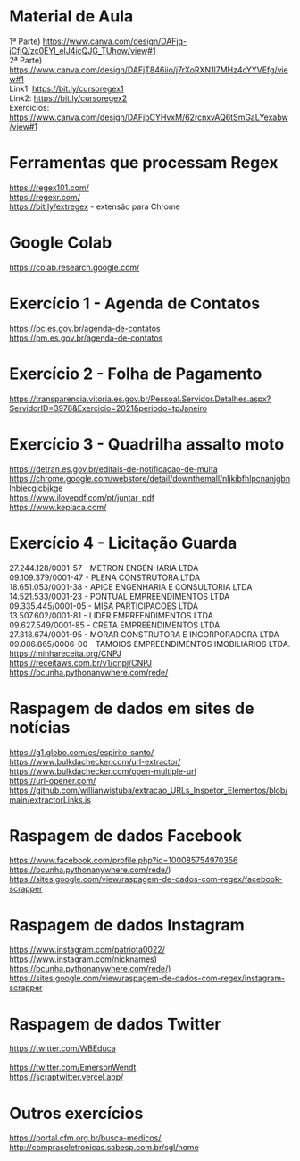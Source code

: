 # Material de Aula
1ª Parte) https://www.canva.com/design/DAFjq-jCfjQ/zc0EYl_eIJ4icQJG_TUhow/view#1 <br>
2ª Parte) https://www.canva.com/design/DAFjT846iio/j7rXoRXN1l7MHz4cYYVEfg/view#1 <br>
Link1: https://bit.ly/cursoregex1 <br>
Link2: https://bit.ly/cursoregex2 <br>
Exercícios: https://www.canva.com/design/DAFjbCYHvxM/62rcnxvAQ6tSmGaLYexabw/view#1

# Ferramentas que processam Regex
https://regex101.com/ <br>
https://regexr.com/ <br>
https://bit.ly/extregex - extensão para Chrome <br>

# Google Colab
https://colab.research.google.com/ <br>

# Exercício 1 - Agenda de Contatos
https://pc.es.gov.br/agenda-de-contatos <br>
https://pm.es.gov.br/agenda-de-contatos <br>

# Exercício 2 - Folha de Pagamento
https://transparencia.vitoria.es.gov.br/Pessoal.Servidor.Detalhes.aspx?ServidorID=3978&Exercicio=2021&periodo=tpJaneiro <br>

# Exercício 3 - Quadrilha assalto moto
https://detran.es.gov.br/editais-de-notificacao-de-multa <br>
https://chrome.google.com/webstore/detail/downthemall/nljkibfhlpcnanjgbnlnbjecgicbjkge <br>
https://www.ilovepdf.com/pt/juntar_pdf <br>
https://www.keplaca.com/ <br>

# Exercício 4 - Licitação Guarda
27.244.128/0001-57 - METRON ENGENHARIA LTDA <br>
09.109.379/0001-47 - PLENA CONSTRUTORA LTDA <br>
18.651.053/0001-38 - APICE ENGENHARIA E CONSULTORIA LTDA <br>
14.521.533/0001-23 - PONTUAL EMPREENDIMENTOS LTDA <br>
09.335.445/0001-05 - MISA PARTICIPACOES LTDA <br>
13.507.602/0001-81 - LIDER EMPREENDIMENTOS LTDA <br>
09.627.549/0001-85 - CRETA EMPREENDIMENTOS LTDA <br>
27.318.674/0001-95 - MORAR CONSTRUTORA E INCORPORADORA LTDA <br>
09.086.865/0006-00 - TAMOIOS EMPREENDIMENTOS IMOBILIARIOS LTDA. <br>
https://minhareceita.org/CNPJ <br>
https://receitaws.com.br/v1/cnpj/CNPJ <br>
https://bcunha.pythonanywhere.com/rede/ <br>

# Raspagem de dados em sites de notícias
https://g1.globo.com/es/espirito-santo/ <br>
https://www.bulkdachecker.com/url-extractor/ <br>
https://www.bulkdachecker.com/open-multiple-url <br>
https://url-opener.com/ <br>
https://github.com/willianwistuba/extracao_URLs_Inspetor_Elementos/blob/main/extractorLinks.js <br>

# Raspagem de dados Facebook
https://www.facebook.com/profile.php?id=100085754970356 <br>
https://bcunha.pythonanywhere.com/rede/) <br>
https://sites.google.com/view/raspagem-de-dados-com-regex/facebook-scrapper <br>

# Raspagem de dados Instagram
https://www.instagram.com/patriota0022/ <br>
https://www.instagram.com/nicknames) <br>
https://bcunha.pythonanywhere.com/rede/) <br> 
https://sites.google.com/view/raspagem-de-dados-com-regex/instagram-scrapper <br>

# Raspagem de dados Twitter
https://twitter.com/WBEduca <br>	
https://twitter.com/EmersonWendt <br>
https://scraptwitter.vercel.app/ <br>

# Outros exercícios
https://portal.cfm.org.br/busca-medicos/ <br>
http://compraseletronicas.sabesp.com.br/sgl/home <br>
